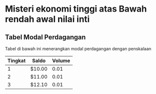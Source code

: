 # Misteri ekonomi tinggi atas Bawah rendah awal nilai inti

## Tabel Modal Perdagangan

Tabel di bawah ini menerangkan modal perdagangan dengan penskalaan

| Tingkat | Saldo         | Volume |
| ------- | ------------- | ------ |
| 1       | $10.00        | 0.01   |
| 2       | $11.00        | 0.01   |
| 3       | $12.10        | 0.01   |


